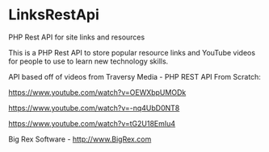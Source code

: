 # LinksRestApi
PHP Rest API for site links and resources

This is a PHP Rest API to store popular resource links and YouTube videos for people to use to learn new technology skills.

API based off of videos from Traversy Media - PHP REST API From Scratch:

https://www.youtube.com/watch?v=OEWXbpUMODk

https://www.youtube.com/watch?v=-nq4UbD0NT8

https://www.youtube.com/watch?v=tG2U18EmIu4


Big Rex Software - http://www.BigRex.com
